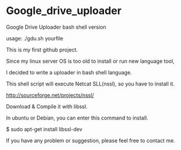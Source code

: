 Google_drive_uploader
=====================

Google Drive Uploader bash shell version

usage: ./gdu.sh yourfile

This is my first github project.

Since my linux server OS is too old to install or run new language tool, 

I decided to write a uploader in bash shell language.

This shell script will execute Netcat SLL(nssl), so you have to install it.

http://sourceforge.net/projects/nssl/

Download & Compile it with libssl.

In ubuntu or Debian, you can enter this command to install.

$ sudo apt-get install libssl-dev

If you have any problem or suggestion, please feel free to contact me.
